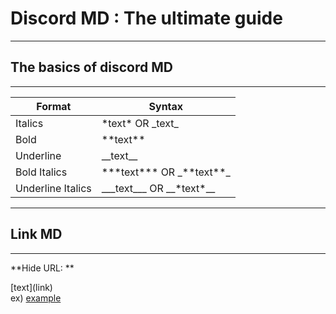 # Discord MD : The ultimate guide
<hr>
<h2>The basics of discord MD</h2>
<hr>

| Format | Syntax |
--- | ---
| Italics | *text\* OR _text\_ |
| Bold | **text\*\* |
| Underline | __text\_\_ |
| Bold Italics | ***text\*\*\* OR _\*\*text\*\*\_ |
| Underline Italics | ___text\_\_\_ OR __*text\*\_\_ |

<hr>
<h2>Link MD</h2>
<hr>

**Hide URL: **

\[text]\(link)  
ex) [example](example.com)
